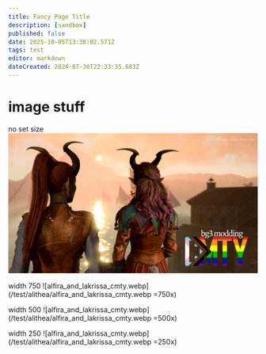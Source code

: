 ```yaml
---
title: Fancy Page Title
description: [sandbox]
published: false
date: 2025-10-05T13:38:02.571Z
tags: test
editor: markdown
dateCreated: 2024-07-30T22:33:35.683Z
---
```


# image stuff

<!--# if you want to disclose your reasons for an edit or whatever, you can add notes that are only visible in edit mode like so-->

no set size
![alfira_and_lakrissa_cmty.webp](/test/alithea/alfira_and_lakrissa_cmty.webp)

width 750
![alfira_and_lakrissa_cmty.webp](/test/alithea/alfira_and_lakrissa_cmty.webp =750x)

width 500
![alfira_and_lakrissa_cmty.webp](/test/alithea/alfira_and_lakrissa_cmty.webp =500x)

width 250
![alfira_and_lakrissa_cmty.webp](/test/alithea/alfira_and_lakrissa_cmty.webp =250x)
